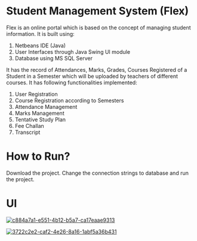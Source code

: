 # Student Management System (Flex)

Flex is an online portal which is based on the concept of managing student information. It is built using:
  1. Netbeans IDE (Java)
  2. User Interfaces through Java Swing UI module
  3. Database using MS SQL Server

It has the record of Attendances, Marks, Grades, Courses Registered of a Student in a Semester which will be uploaded by teachers of different courses. It has following functionalities implemented:
  1. User Registration
  2. Course Registration according to Semesters
  3. Attendance Management
  4. Marks Management
  5. Tentative Study Plan
  6. Fee Challan
  7. Transcript
  
# How to Run?

Download the project. Change the connection strings to database and run the project.

# UI

<a href="https://ibb.co/mcLyJQQ"><img src="https://i.ibb.co/CHk9Bxx/c884a7a1-e551-4b12-b5a7-ca17eaae9313.jpg" alt="c884a7a1-e551-4b12-b5a7-ca17eaae9313" border="0"></a>

<a href="https://ibb.co/dBrqwkt"><img src="https://i.ibb.co/D4tyHwY/3722c2e2-caf2-4e26-8a16-1abf5a36b431.jpg" alt="3722c2e2-caf2-4e26-8a16-1abf5a36b431" border="0"></a>
